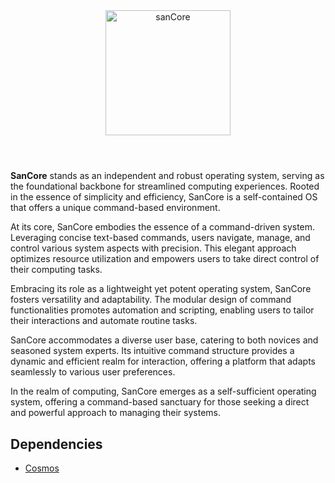 <html>
  
<div align="center">
  <img alt="sanCore" src="https://github.com/sanDigitals/sanCore/assets/97965051/936454a8-dcb0-4c6a-aae9-7b588c4e44ec" width="200" />
</div>

#

<br/>
<b>SanCore</b> stands as an independent and robust operating system, serving as the foundational backbone for streamlined computing experiences. Rooted in the essence of simplicity and efficiency, SanCore is a self-contained OS that offers a unique command-based environment.

At its core, SanCore embodies the essence of a command-driven system. Leveraging concise text-based commands, users navigate, manage, and control various system aspects with precision. This elegant approach optimizes resource utilization and empowers users to take direct control of their computing tasks.

Embracing its role as a lightweight yet potent operating system, SanCore fosters versatility and adaptability. The modular design of command functionalities promotes automation and scripting, enabling users to tailor their interactions and automate routine tasks.

SanCore accommodates a diverse user base, catering to both novices and seasoned system experts. Its intuitive command structure provides a dynamic and efficient realm for interaction, offering a platform that adapts seamlessly to various user preferences.

In the realm of computing, SanCore emerges as a self-sufficient operating system, offering a command-based sanctuary for those seeking a direct and powerful approach to managing their systems.
<br/>



## Dependencies
- [Cosmos](https://github.com/Cosmos)


